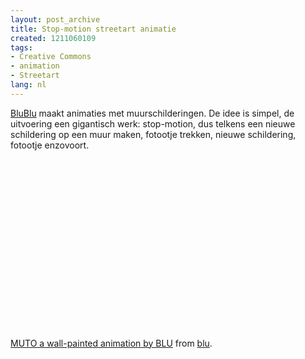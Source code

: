 ```yaml
---
layout: post_archive
title: Stop-motion streetart animatie
created: 1211060109
tags:
- Creative Commons
- animation
- Streetart
lang: nl
---
```

[BluBlu](http://blublu.org/sito/video/muto.htm) maakt animaties met muurschilderingen. De idee is simpel, de uitvoering een gigantisch werk: stop-motion, dus telkens een nieuwe schildering op een muur maken, fotootje trekken, nieuwe schildering, fotootje enzovoort. <object width="400" height="300"><param name="allowfullscreen" value="true" /><param name="allowscriptaccess" value="always" /><param name="movie" value="http://www.vimeo.com/moogaloop.swf?clip_id=993998&amp;server=www.vimeo.com&amp;show_title=1&amp;show_byline=1&amp;show_portrait=0&amp;color=&amp;fullscreen=1" /><embed src="http://www.vimeo.com/moogaloop.swf?clip_id=993998&amp;server=www.vimeo.com&amp;show_title=1&amp;show_byline=1&amp;show_portrait=0&amp;color=&amp;fullscreen=1" type="application/x-shockwave-flash" allowfullscreen="true" allowscriptaccess="always" width="400" height="300"></embed></object><br />[MUTO a wall-painted animation by BLU](http://www.vimeo.com/993998?pg=embed&sec=993998) from [blu](http://www.vimeo.com/blu?pg=embed&sec=993998).<!--break-->

